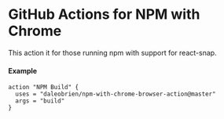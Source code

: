 # GitHub Actions for NPM with Chrome

This action it for those running npm with support for react-snap.

#### Example


```hcl
action "NPM Build" {
  uses = "daleobrien/npm-with-chrome-browser-action@master"
  args = "build"
}
```
